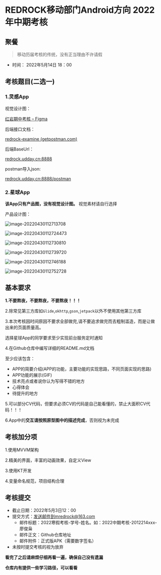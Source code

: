 # REDROCK移动部门Android方向 2022年中期考核

## 聚餐

> 移动历届考核的传统，没有正当理由不许请假

* 时间： 2022年5月14日 18：00

## 考核题目(二选一)

### 1.**灵感**App

视觉设计图：

[红岩期中考核 – Figma](https://www.figma.com/file/utffG9XFOIdTPrIK6eRjlK/红岩期中考核?node-id=0%3A1)

后端接口文档：

[redrock-examine (getpostman.com)](https://documenter.getpostman.com/view/13758437/UyrBjGDG)

后端BaseUrl：

[redrock.udday.cn:8888](http://redrock.udday.cn:8888/)

postman导入json:

[redrock.udday.cn:8888/postman](http://redrock.udday.cn:8888/postman)



### 2.星球App

**该App只有产品图，没有视觉设计图。** 视觉素材请自行选择

产品设计图：



![image-20220430112713708](http://pic.zhongtai521.wang/20220430112905.png)

![image-20220430112724473](http://pic.zhongtai521.wang/20220430112916.png)

![image-20220430112730810](http://pic.zhongtai521.wang/20220430112919.png)

![image-20220430112739720](http://pic.zhongtai521.wang/20220430112922.png)

![image-20220430112746188](http://pic.zhongtai521.wang/20220430112925.png)

![image-20220430112752728](http://pic.zhongtai521.wang/20220430112927.png)

## 基本要求

**1.不要熬夜，不要熬夜，不要熬夜！！！**

2.除常见第三方库如`Glide`,`okhttp`,`gson`,`jetpack`以外不使用其他第三方库

3.本次考核因时间原因不要求全部做完,请不要追求做完而去粗制滥造，而是让做出来的页面质量高。

选择星球App的同学要求至少实现前台服务定时通知

4.在Github仓库中编写详细的README.md文档

至少应该包含：

- APP的简要介绍(APP的功能，主要功能的实现思路，不同页面实现的思路)
- APP功能的展示(GIF)
- 技术亮点或者说你认为写得不错的地方
- 心得体会
- 待提升的地方

5.可以部分CV代码，但要求必须CV的代码是自己能看懂的，禁止大面积CV代码！！！

6.App中的**交互请按照原型图中的描述完成**，否则视为未完成

## 考核加分项

1.使用MVVM架构

2.精美的界面，丰富的动画效果，自定义View

3.使用KT开发

4.变量命名规范，项目结构合理

## 考核提交

- 截止日期：2022年5月3日12：00
- 提交方式：发送邮件到mredrock@163.com
  - 邮件标题：2022寒假考核-学号-姓名。如：2022中期考核-2012214xxx-廖俊枭
  - 邮件正文：Github仓库地址
  - 邮件附件：正式版APK（需要数字签名）
- 未按时提交考核的视为放弃

**看完了之后请麻烦仔细再看一遍，确保自己没有遗漏**

**仓库内有提供一些学习路径，可以看看**


